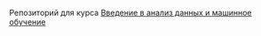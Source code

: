 Репозиторий для курса [Введение в анализ данных и машинное обучение](https://stepik.org/course/4852)
